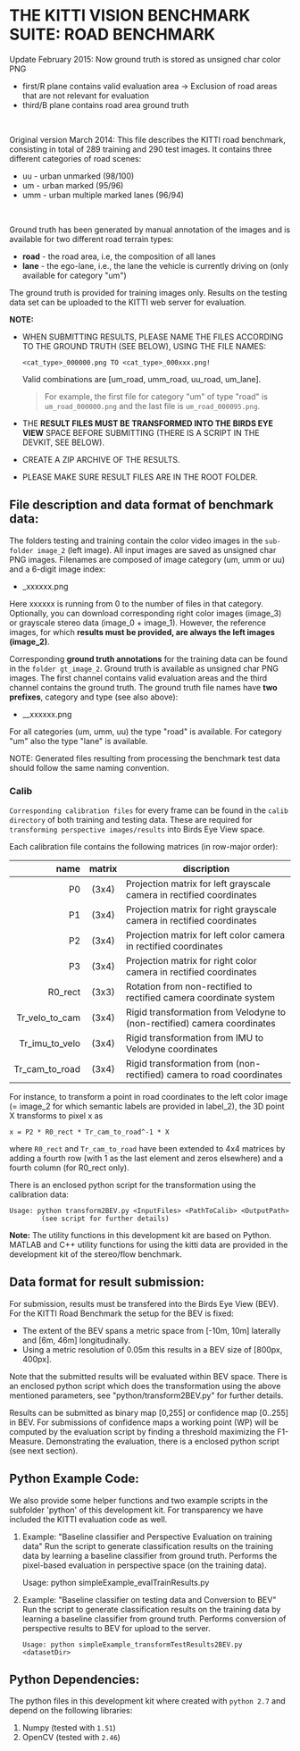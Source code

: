 # THE KITTI VISION BENCHMARK SUITE: ROAD BENCHMARK

Update February 2015:
Now ground truth is stored as unsigned char color PNG
- first/R plane contains valid evaluation area
  -> Exclusion of road areas that are not relevant for evaluation
- third/B plane contains road area ground truth
  
</br>
  
Original version March 2014:
This file describes the KITTI road benchmark, consisting in total of 289 training and 290 test images. It contains three different categories of road scenes:

- uu  - urban unmarked (98/100)
- um  - urban marked (95/96)
- umm - urban multiple marked lanes (96/94)

</br>

Ground truth has been generated by manual annotation of the images and is available for two different road terrain types:

- **road** - the road area, i.e, the composition of all lanes
- **lane** - the ego-lane, i.e., the lane the vehicle is currently driving on (only available for category "um")

The ground truth is provided for training images only. Results on the testing data set can be uploaded to the KITTI web server for evaluation.

**NOTE:** 
- WHEN SUBMITTING RESULTS, PLEASE NAME THE FILES ACCORDING TO THE GROUND TRUTH (SEE BELOW), USING THE FILE NAMES:

  ```
  <cat_type>_000000.png TO <cat_type>_000xxx.png!
  ```
  
  Valid combinations are [um_road, umm_road, uu_road, um_lane].
  > For example, the first file for category "um" of type "road" is `um_road_000000.png` and the last file is `um_road_000095.png`.


- THE **RESULT FILES MUST BE TRANSFORMED INTO THE BIRDS EYE VIEW** SPACE BEFORE SUBMITTING (THERE IS A SCRIPT IN THE DEVKIT, SEE BELOW).

- CREATE A ZIP ARCHIVE OF THE RESULTS. 

- PLEASE MAKE SURE RESULT FILES ARE IN THE ROOT FOLDER.


## File description and data format of benchmark data:


The folders testing and training contain the color video images in the `sub-folder image_2` (left image). All input images are saved as unsigned char PNG images. Filenames are composed of image category (um, umm or uu) and a 6-digit image index:

 - <cat>_xxxxxx.png

Here xxxxxx is running from 0 to the number of files in that category. Optionally, you can download corresponding right color images (image_3) or grayscale stereo data (image_0 + image_1). However, the reference images, for which **results must be provided, are always the left images (image_2)**.

Corresponding **ground truth annotations** for the training data can be found in the `folder gt_image_2`. Ground truth is available as unsigned char PNG images. The first channel contains valid evaluation areas and the third channel contains the ground truth. The ground truth file names have **two prefixes**, category and type (see also above):

 - <cat>_<type>_xxxxxx.png

For all categories (um, umm, uu) the type "road" is available. For category "um" also the type "lane" is available.

NOTE: Generated files resulting from processing the benchmark test data should follow the same naming convention.

### Calib

`Corresponding calibration files` for every frame can be found in the `calib directory` of both training and testing data. These are required for 
`transforming perspective images/results` into Birds Eye View space.

Each calibration file contains the following matrices (in row-major order):

|           name | matrix | discription                                                              |
| -------------: | :----: | ------------------------------------------------------------------------ |
|             P0 | (3x4)  | Projection matrix for left grayscale camera in rectified coordinates     |
|             P1 | (3x4)  | Projection matrix for right grayscale camera in rectified coordinates    |
|             P2 | (3x4)  | Projection matrix for left color camera in rectified coordinates         |
|             P3 | (3x4)  | Projection matrix for right color camera in rectified coordinates        |
|        R0_rect | (3x3)  | Rotation from non-rectified to rectified camera coordinate system        |
| Tr_velo_to_cam | (3x4)  | Rigid transformation from Velodyne to (non-rectified) camera coordinates |
| Tr_imu_to_velo | (3x4)  | Rigid transformation from IMU to Velodyne coordinates                    |
| Tr_cam_to_road | (3x4)  | Rigid transformation from (non-rectified) camera to road coordinates     |

For instance, to transform a point in road coordinates to the left color image (= image_2 for which semantic labels are provided in label_2), the 3D point X transforms to pixel x as

`x = P2 * R0_rect * Tr_cam_to_road^-1 * X`

where `R0_rect` and `Tr_cam_to_road` have been extended to 4x4 matrices by adding a fourth row (with 1 as the last element and zeros elsewhere) and a fourth column (for R0_rect only).

There is an enclosed python script for the transformation using the calibration data:
```
Usage: python transform2BEV.py <InputFiles> <PathToCalib> <OutputPath>
		(see script for further details)
```

**Note:** The utility functions in this development kit are based on Python. MATLAB and C++ utility functions for using the kitti data are provided in the development kit of the stereo/flow benchmark.

## Data format for result submission:

For submission, results must be transfered into the Birds Eye View (BEV).
For the KITTI Road Benchmark the setup for the BEV is fixed:
 - The extent of the BEV spans a metric space from [-10m, 10m] laterally 
   and [6m, 46m] longitudinally.
 - Using a metric resolution of 0.05m this results in a 
   BEV size of [800px, 400px].

Note that the submitted results will be evaluated within BEV space.
There is an enclosed python script which does the transformation using 
the above mentioned parameters, see "python/transform2BEV.py" 
for further details.

Results can be submitted as binary map [0,255] or confidence 
map [0..255] in BEV. For submissions of confidence maps a working 
point (WP) will be computed by the evaluation script by finding 
a threshold maximizing the F1-Measure. Demonstrating the evaluation, 
there is a enclosed python script (see next section).


## Python Example Code:


We also provide some helper functions and two example scripts in the 
subfolder 'python' of this development kit. For transparency we have 
included the KITTI evaluation code as well.

1. Example: 
   "Baseline classifier and Perspective Evaluation on training data"
   Run the script to generate classification results on the training
   data by learning a baseline classifier from ground truth. 
   Performs the pixel-based evaluation in perspective space 
   (on the training data).

   Usage: python simpleExample_evalTrainResults.py <datasetDir>


2. Example: 
	"Baseline classifier on testing data and Conversion to BEV"
	Run the script to generate classification results on the training
	data by learning a baseline classifier from ground truth.
	Performs conversion of perspective results to BEV for upload
	to the server.

	```
	Usage: python simpleExample_transformTestResults2BEV.py <datasetDir>
	``` 
   
## Python Dependencies:

The python files in this development kit where created with `python 2.7` and depend on the following libraries:
1) Numpy (tested with `1.51`)
2) OpenCV (tested with `2.46`)

